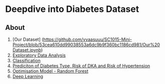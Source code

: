 # Deepdive into Diabetes Dataset

## About 
1) [Our Dataset] (https://github.com/vvaasuuu/SC1015-Mini-Project/blob/53cea610dd99038553a6dc9b9f360bc1186cd981/Our%20Dataset.ipynb)
2) [Exploratory Data Analysis](https://github.com/vvaasuuu/SC1015-Mini-Project/blob/53cea610dd99038553a6dc9b9f360bc1186cd981/Exploratory%20Data%20Analysis.ipynb)
3) [Classification](https://github.com/vvaasuuu/SC1015-Mini-Project/blob/53cea610dd99038553a6dc9b9f360bc1186cd981/Classification%20Model.ipynb)
4) [Prediciton of Diabetes Type, Risk of DKA and Risk of Hypertension](https://github.com/vvaasuuu/SC1015-Mini-Project/blob/53cea610dd99038553a6dc9b9f360bc1186cd981/Prediction%20of%20Diabetes%20Type%2C%20Risk%20of%20DKA%20and%20Risk%20of%20Hypertension.ipynb
)
5) [Optimisation Model - Random Forest](https://github.com/vvaasuuu/SC1015-Mini-Project/blob/53cea610dd99038553a6dc9b9f360bc1186cd981/Optimisation%20Model%20-%20Random%20Forest.ipynb)
6) [Deep Learning](https://github.com/vvaasuuu/SC1015-Mini-Project/blob/53cea610dd99038553a6dc9b9f360bc1186cd981/Deep%20Learning.ipynb)





